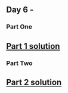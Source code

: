 ## Day 6 -

### Part One



[Part 1 solution][1]
--------------------

### Part Two


[Part 2 solution][2]
--------------------


[1]: part_1.py
[2]: part_2.py
